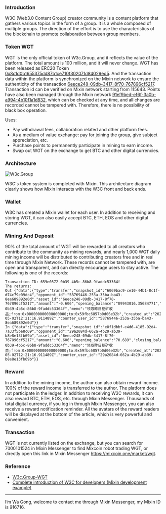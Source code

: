 ### Introduction

W3C (Web3.0 Content Group) creator community is a content platform that gathers various topics in the form of a group. It is a whole composed of multiple groups. The direction of the effort is to use the characteristics of the blockchain to promote collaboration between group members.

### Token WGT

WGT is the only official token of W3c.Group, and it reflects the value of the platform. The total amount is 100 million, and it will never change. WGT has been released as ERC20 Token [0x8c1d0b1655375dd87b1ce710f302071d84029ed5](https://etherscan.io/token/0x8c1d0b1655375dd87b1ce710f302071d84029ed5). And the transaction data within the platform is synchronized on the Mixin network to ensure the authenticity of the transaction [6eece248-09db-3417-8f70-767896cf5217](https://mixin.one/snapshots/6eece248-09db-3417-8f70-767896cf5217). Transaction id can be verified on Mixin network starting from 115643. Points have also been managed through the Mixin network [91ef9bed-ef6f-3a0b-a994-4b10f1a1d832](https://w3c.group/point), which can be checked at any time, and all changes are recorded cannot be tampered with. Therefore, there is no possibility of black box operation.

Uses:

- Pay withdrawal fees, collaboration related and other platform fees.
- As a medium of value exchange: pay for joining the group, give subject appreciation, etc.
- Purchase points to permanently participate in mining to earn income.
- Swap out WGT on the exchange to get BTC and other digital currencies.

### Architecture

![W3c.Group](./w3c-group-structure.png)

W3C's token system is completed with Mixin. This architecture diagram clearly shows how Mixin interacts with the W3C front and back ends.

### Wallet

W3C has created a Mixin wallet for each user. In addition to receiving and storing WGT, it can also easily accept BTC, ETH, EOS and other digital currencies.

### Mining And Deposit

90% of the total amount of WGT will be rewarded to all creators who contribute to the community as mining rewards, and nearly 1,000 WGT daily mining income will be distributed to contributing creators free and in real time through Mixin Network. These records cannot be tampered with, are open and transparent, and can directly encourage users to stay active. The following is one of the records:

```text
Transaction ID: 659e0572-0b39-4b5c-86b8-9faddc53364f
The returns:
Out {"data":{"type":"transfer","snapshot_id":"6069bac9-ce10-44b1-8c1f-d74c79e09dc4","opponent_id":"58769446-253a-35ba-ba43-8ea689892e0d","asset_id":"6eece248-09db-3417-8f70-767896cf5217","amount":"-0.606","opening_balance":"89943016.35684771","closing_balance":"89943015.75084771","trace_id":"659e0572-0b39-4b5c-86b8-9faddc53364f","memo":"领取昨日挖矿收益;from:0x000000000000000000;to:0x59fbc6857b0d06e32b","created_at":"2020-05-02T12:21:16.911489Z","counter_user_id":"58769446-253a-35ba-ba43-8ea689892e0d"}}
In {"data":{"type":"transfer","snapshot_id":"e8f1dbbf-e4d6-4185-92d4-7a33f5be8c69","opponent_id":"29a2084d-662a-4b29-ab39-b8e8e13fb69b","asset_id":"6eece248-09db-3417-8f70-767896cf5217","amount":"0.606","opening_balance":"70.689","closing_balance":"71.295","trace_id":"659e0572-0b39-4b5c-86b8-9faddc53364f","memo":"领取昨日挖矿收益;from:0x000000000000000000;to:0x59fbc6857b0d06e32b","created_at":"2020-05-02T12:21:16.911489Z","counter_user_id":"29a2084d-662a-4b29-ab39-b8e8e13fb69b"}}
```

### Reward

In addition to the mining income, the author can also obtain reward income. 100% of the reward income is transferred to the author. The platform does not participate in the ledger. In addition to receiving W3C rewards, it can also reward BTC, ETH, EOS, etc. through Mixin Messenger. Thousands of total digital currency, if you log in through Mixin Messenger, you can also receive a reward notification reminder. All the avatars of the reward readers will be displayed at the bottom of the article, which is very powerful and convenient.

### Transaction

WGT is not currently listed on the exchange, but you can search for 7000101524 in Mixin Messenger to find Mixcoin robot trading WGT, or directly open this link in Mixin Messenger <https://mixcoin.one/market/wgt>.

### Reference

- [W3c.Group-WGT](https://w3c.group/wgt)
- [Complete introduction of W3C for developers (Mixin development example)](https://w3c.group/c/1587703726761197)

---
I’m Wa Gong, welcome to contact me through Mixin Messenger, my Mixin ID is 916716.
